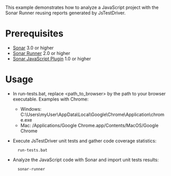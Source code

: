 This example demonstrates how to analyze a JavaScript project with the Sonar Runner reusing reports generated by JsTestDriver.

Prerequisites
=============
* [Sonar](http://www.sonarsource.org/downloads/) 3.0 or higher
* [Sonar Runner](http://docs.codehaus.org/display/SONAR/Installing+and+Configuring+Sonar+Runner) 2.0 or higher
* [Sonar JavaScript Plugin](http://docs.codehaus.org/display/SONAR/JavaScript+Plugin) 1.0 or higher

Usage
=====
* In run-tests.bat, replace <path_to_browser> by the path to your browser executable. Examples with Chrome:
  * Windows: C:\Users\myUser\AppData\Local\Google\Chrome\Application\chrome.exe
  * Mac: /Applications/Google Chrome.app/Contents/MacOS/Google Chrome
* Execute JsTestDriver unit tests and gather code coverage statistics:

        run-tests.bat

* Analyze the JavaScript code with Sonar and import unit tests results:

        sonar-runner
